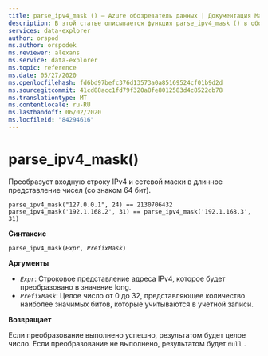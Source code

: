 ```yaml
---
title: parse_ipv4_mask () — Azure обозреватель данных | Документация Майкрософт
description: В этой статье описывается функция parse_ipv4_mask () в обозреватель данных Azure.
services: data-explorer
author: orspod
ms.author: orspodek
ms.reviewer: alexans
ms.service: data-explorer
ms.topic: reference
ms.date: 05/27/2020
ms.openlocfilehash: fd6bd97befc376d13573a0a85169524cf01b9d2d
ms.sourcegitcommit: 41cd88acc1fd79f320a8fe8012583d4c8522db78
ms.translationtype: MT
ms.contentlocale: ru-RU
ms.lasthandoff: 06/02/2020
ms.locfileid: "84294616"
---
```

# <a name="parse_ipv4_mask"></a>parse_ipv4_mask()

Преобразует входную строку IPv4 и сетевой маски в длинное представление чисел (со знаком 64 бит).

```kusto
parse_ipv4_mask("127.0.0.1", 24) == 2130706432
parse_ipv4_mask('192.1.168.2', 31) == parse_ipv4_mask('192.1.168.3', 31)
```

**Синтаксис**

`parse_ipv4_mask(`*`Expr`*`, `*`PrefixMask`*`)`

**Аргументы**

* *`Expr`*: Строковое представление адреса IPv4, которое будет преобразовано в значение long. 
* *`PrefixMask`*: Целое число от 0 до 32, представляющее количество наиболее значимых битов, которые учитываются в учетной записи.

**Возвращает**

Если преобразование выполнено успешно, результатом будет целое число.
Если преобразование не выполнено, результатом будет `null` .
